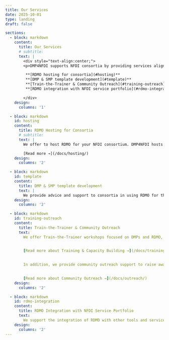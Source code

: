 ```yaml
---
title: Our Services
date: 2025-10-01
type: landing
draft: false

sections:
  - block: markdown
    content:
      title: Our Services
      # subtitle:
      text: |
        <div style="text-align:center;">
        <p>DMP4NFDI supports NFDI consortia by providing services aligned to Data and Software Management Plans:</p>

         **[RDMO hosting for consortia](#hosting)**  
         **[DMP & SMP template development](#template)**  
         **[Train-the-Trainer & Community Outreach](#training-outreach)**  
         **[RDMO integration with NFDI service portfolio](#rdmo-integration)** 

        </div>
    design:
      columns: '1'

  - block: markdown
    id: hosting
    content:
      title: RDMO Hosting for Consortia
      # subtitle:
      text: |
        We offer to host RDMO for your NFDI consortium. DMP4NFDI hosts a multi-tenant RDMO instance. This makes it possible to add customised RDMO clients for each NFDI consortium, while still enabling the exchange of DMP templates and modules between the consortia.

        [Read more →](/docs/hosting/) 
    design:
      columns: '2'

  - block: markdown
    id: template
    content:
      title: DMP & SMP template development
      text: |
        We provide advice and support to consortia in using RDMO for the creation of catalogs, tailoring them to the needs of their communities, and aligning them with the developed NFDI DMP Template.
    design:
      columns: '2'

  - block: markdown
    id: training-outreach
    content:
      title: Train-the-Trainer & Community Outreach 
      text: 
        We offer Train-the-Trainer workshops focused on DMPs and RDMO, along with comprehensive training materials and tailored support to help you design and deliver effective training activities.

        
        [Read more about Training & Capacity Building →](/docs/training/)

        
        In addition, we provide community outreach support to raise awareness and promote the adoption and use of DMPs, SMPs, and RDMO within your NFDI consortium.

        
        [Read more about Community Outreach →](/docs/outreach/)
    design:
      columns: '2'

  - block: markdown
    id: rdmo-integration
    content:
      title: RDMO Integration with NFDI Service Portfolio
      text: 
        We support the integration of RDMO with other tools and services provided by the NFDI or your NFDI consortium.
    design:
      columns: '2'
---
```

